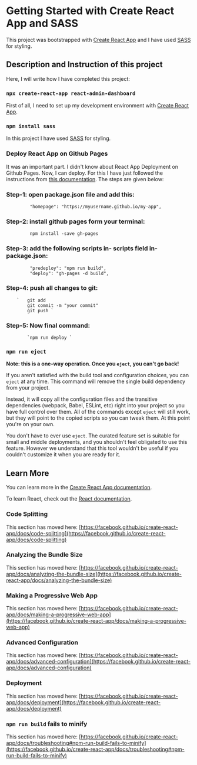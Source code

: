 # Getting Started with Create React App and SASS

This project was bootstrapped with [Create React App](https://github.com/facebook/create-react-app) and I have used [SASS](https://sass-lang.com) for styling.

## Description and Instruction of this project

Here, I will write how I have completed this project:

### `npx create-react-app react-admin-dashboard`

First of all, I need to set up my development environment with [Create React App](https://create-react-app.dev/).

### `npm install sass`

In this project I have used [SASS](https://sass-lang.com) for styling. 

### Deploy React App on Github Pages

It was an important part. I didn't know about React App Deployment on Github Pages. Now, I can deploy. For this I have just followed the instructions from [this documentation](https://create-react-app.dev/docs/deployment). The steps are given below: 
 ### Step-1: open package.json file and add this: 
             "homepage": "https://myusername.github.io/my-app",
 ### Step-2: install github pages form your terminal: 
             npm install -save gh-pages      
 ### Step-3: add the following scripts in- scripts field in- package.json:
		     "predeploy": "npm run build", 
		     "deploy": "gh-pages -d build",   
 ### Step-4: push all changes to git: 
 		`   git add
 		    git commit -m "your commit"
            git push `
 ### Step-5: Now final command: 
            `npm run deploy `











### `npm run eject`

**Note: this is a one-way operation. Once you `eject`, you can't go back!**

If you aren't satisfied with the build tool and configuration choices, you can `eject` at any time. This command will remove the single build dependency from your project.

Instead, it will copy all the configuration files and the transitive dependencies (webpack, Babel, ESLint, etc) right into your project so you have full control over them. All of the commands except `eject` will still work, but they will point to the copied scripts so you can tweak them. At this point you're on your own.

You don't have to ever use `eject`. The curated feature set is suitable for small and middle deployments, and you shouldn't feel obligated to use this feature. However we understand that this tool wouldn't be useful if you couldn't customize it when you are ready for it.

## Learn More

You can learn more in the [Create React App documentation](https://facebook.github.io/create-react-app/docs/getting-started).

To learn React, check out the [React documentation](https://reactjs.org/).

### Code Splitting

This section has moved here: [https://facebook.github.io/create-react-app/docs/code-splitting](https://facebook.github.io/create-react-app/docs/code-splitting)

### Analyzing the Bundle Size

This section has moved here: [https://facebook.github.io/create-react-app/docs/analyzing-the-bundle-size](https://facebook.github.io/create-react-app/docs/analyzing-the-bundle-size)

### Making a Progressive Web App

This section has moved here: [https://facebook.github.io/create-react-app/docs/making-a-progressive-web-app](https://facebook.github.io/create-react-app/docs/making-a-progressive-web-app)

### Advanced Configuration

This section has moved here: [https://facebook.github.io/create-react-app/docs/advanced-configuration](https://facebook.github.io/create-react-app/docs/advanced-configuration)

### Deployment

This section has moved here: [https://facebook.github.io/create-react-app/docs/deployment](https://facebook.github.io/create-react-app/docs/deployment)

### `npm run build` fails to minify

This section has moved here: [https://facebook.github.io/create-react-app/docs/troubleshooting#npm-run-build-fails-to-minify](https://facebook.github.io/create-react-app/docs/troubleshooting#npm-run-build-fails-to-minify)
